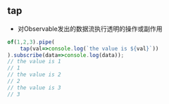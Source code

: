 ## tap
- 对Observable发出的数据流执行透明的操作或副作用
```js
of(1,2,3).pipe(
    tap(val=>console.log(`the value is ${val}`))
).subscribe(data=>console.log(data));
// the value is 1
// 1
// the value is 2
// 2
// the value is 3
// 3
```